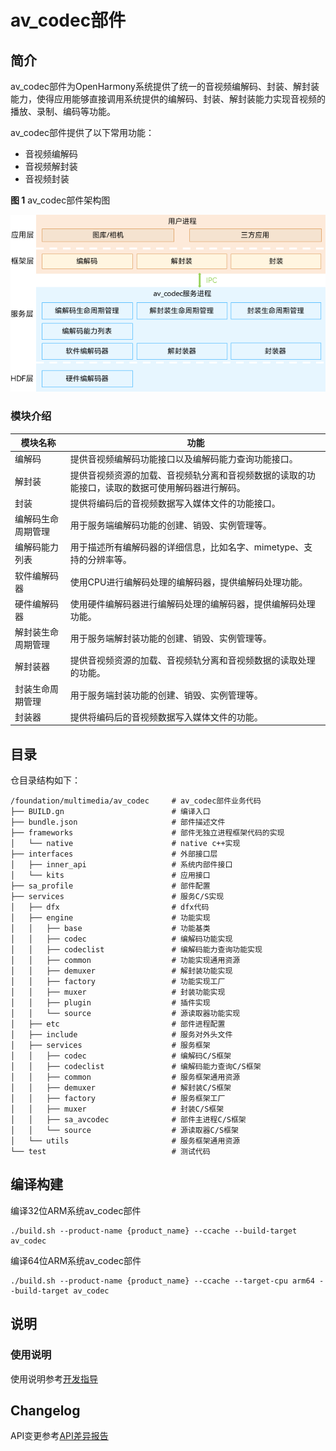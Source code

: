 # av_codec部件


## 简介

av_codec部件为OpenHarmony系统提供了统一的音视频编解码、封装、解封装能力，使得应用能够直接调用系统提供的编解码、封装、解封装能力实现音视频的播放、录制、编码等功能。

av_codec部件提供了以下常用功能：
- 音视频编解码
- 音视频解封装
- 音视频封装

**图 1** av_codec部件架构图

![av_codec部件架构图](figures/framework-image-zh_CN.png)

### 模块介绍
| 模块名称 | 功能 |
| -------- | -------- |
| 编解码 | 提供音视频编解码功能接口以及编解码能力查询功能接口。 |
| 解封装 | 提供音视频资源的加载、音视频轨分离和音视频数据的读取的功能接口，读取的数据可使用解码器进行解码。 |
| 封装 | 提供将编码后的音视频数据写入媒体文件的功能接口。 |
| 编解码生命周期管理 | 用于服务端编解码功能的创建、销毁、实例管理等。 |
| 编解码能力列表 | 用于描述所有编解码器的详细信息，比如名字、mimetype、支持的分辨率等。 |
| 软件编解码器 | 使用CPU进行编解码处理的编解码器，提供编解码处理功能。 |
| 硬件编解码器 | 使用硬件编解码器进行编解码处理的编解码器，提供编解码处理功能。 |
| 解封装生命周期管理 | 用于服务端解封装功能的创建、销毁、实例管理等。 |
| 解封装器 | 提供音视频资源的加载、音视频轨分离和音视频数据的读取处理的功能。 |
| 封装生命周期管理 | 用于服务端封装功能的创建、销毁、实例管理等。 |
| 封装器 | 提供将编码后的音视频数据写入媒体文件的功能。 |


## 目录

仓目录结构如下：

```
/foundation/multimedia/av_codec     # av_codec部件业务代码
├── BUILD.gn                        # 编译入口
├── bundle.json                     # 部件描述文件
├── frameworks                      # 部件无独立进程框架代码的实现
│   └── native                      # native c++实现
├── interfaces                      # 外部接口层
│   ├── inner_api                   # 系统内部件接口
│   └── kits                        # 应用接口
├── sa_profile                      # 部件配置
├── services                        # 服务C/S实现
│   ├── dfx                         # dfx代码
│   ├── engine                      # 功能实现
│   │   ├── base                    # 功能基类
│   │   ├── codec                   # 编解码功能实现
│   │   ├── codeclist               # 编解码能力查询功能实现
│   │   ├── common                  # 功能实现通用资源
│   │   ├── demuxer                 # 解封装功能实现
│   │   ├── factory                 # 功能实现工厂
│   │   ├── muxer                   # 封装功能实现
│   │   ├── plugin                  # 插件实现
│   │   └── source                  # 源读取器功能实现
│   ├── etc                         # 部件进程配置
│   ├── include                     # 服务对外头文件
│   ├── services                    # 服务框架
│   │   ├── codec                   # 编解码C/S框架
│   │   ├── codeclist               # 编解码能力查询C/S框架
│   │   ├── common                  # 服务框架通用资源
│   │   ├── demuxer                 # 解封装C/S框架
│   │   ├── factory                 # 服务框架工厂
│   │   ├── muxer                   # 封装C/S框架
│   │   ├── sa_avcodec              # 部件主进程C/S框架
│   │   └── source                  # 源读取器C/S框架
│   └── utils                       # 服务框架通用资源
└── test                            # 测试代码
```


## 编译构建

编译32位ARM系统av_codec部件
```
./build.sh --product-name {product_name} --ccache --build-target av_codec
```

编译64位ARM系统av_codec部件
```
./build.sh --product-name {product_name} --ccache --target-cpu arm64 --build-target av_codec
```

## 说明

### 使用说明
使用说明参考[开发指导](./doc/avmuxer-overview.md)


## Changelog
API变更参考[API差异报告](./doc/native-apidiff-4.0.8.1.md)
